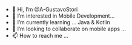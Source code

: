 - 👋 Hi, I’m @A-GustavoStori
- 👀 I’m interested in Mobile Development...
- 🌱 I’m currently learning ... Java & Kotlin
- 💞️ I’m looking to collaborate on mobile apps ...
- 📫 How to reach me ...

